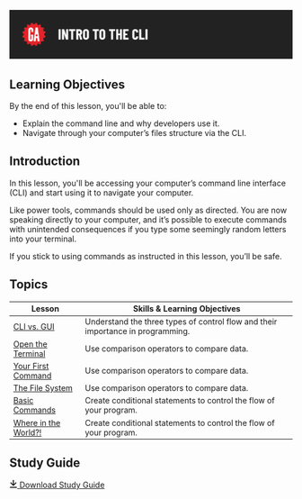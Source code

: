 ![Intro to the CLI](./assets/hero.png)

## Learning Objectives

By the end of this lesson, you'll be able to:

* Explain the command line and why developers use it.
* Navigate through your computer’s files structure via the CLI.

## Introduction

In this lesson, you'll be accessing your computer’s command line interface (CLI) and start using it to navigate your computer.

Like power tools, commands should be used only as directed. You are now speaking directly to your computer, and it’s possible to execute commands with unintended consequences if you type some seemingly random letters into your terminal.

If you stick to using commands as instructed in this lesson, you’ll be safe.

## Topics

| Lesson | Skills & Learning Objectives |
| ------ | ---------------------------- |
| [CLI vs. GUI](./cli-vs-gui/README.md)                 | Understand the three types of control flow and their importance in programming. |
| [Open the Terminal](./open-the-terminal/README.md)    | Use comparison operators to compare data.                                       |
| [Your First Command](./your-first-command/README.md)  | Use comparison operators to compare data.                                       |
| [The File System](./the-file-system/README.md)        | Use comparison operators to compare data.                                       |
| [Basic Commands](./basic-commands/README.md)           | Create conditional statements to control the flow of your program.             |
| [Where in the World?!](./where-in-the-world/README.md) | Create conditional statements to control the flow of your program.             |

## Study Guide

<a href="https://ga-create-api.s3.amazonaws.com/studyguides/accessing-and-navigating-the-c-1ea8f5.pdf" target="_blank" download="control_flow_study_guide.pdf" class="ant-btn" data-trackable="true" data-track-category="study guide" data-track-section="lesson page" data-track-action="download study guide"><span role="img" class="anticon"><svg viewBox="0 0 16 16" width="1em" height="1em" fill="currentColor" aria-hidden="true" focusable="false" class=""><g class="download_svg__nc-icon-wrapper"><path d="M8 12c.3 0 .5-.1.7-.3L14.4 6 13 4.6l-4 4V0H7v8.6l-4-4L1.6 6l5.7 5.7c.2.2.4.3.7.3z"></path><path data-color="color-2" d="M1 14h14v2H1z"></path></g></svg></span><span> Download Study Guide</span></a>
